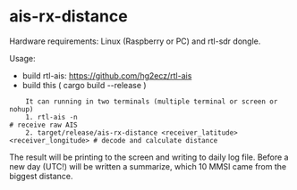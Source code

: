 # ais-rx-distance

Hardware requirements:
   Linux (Raspberry or PC) and rtl-sdr dongle.

Usage:
  * build rtl-ais: https://github.com/hg2ecz/rtl-ais
  * build this ( cargo build --release )

```
    It can running in two terminals (multiple terminal or screen or nohup)
    1. rtl-ais -n                                                              # receive raw AIS
    2. target/release/ais-rx-distance <receiver_latitude> <receiver_longitude> # decode and calculate distance
```
The result will be printing to the screen and writing to daily log file.
Before a new day (UTC!) will be written a summarize, which 10 MMSI came from the biggest distance.
